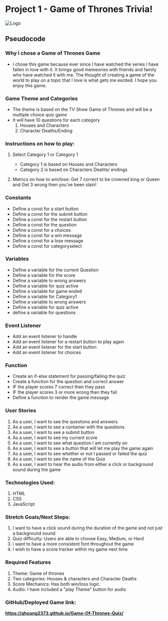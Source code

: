 # **Project 1 - Game of Thrones Trivia!**


![Logo](https://cdnb.artstation.com/p/assets/images/images/012/370/613/large/steve-lund-castle-color2.jpg?1534439770)

## **Pseudocode**

### Why I chose a Game of Thrones Game 
- I chose this game because ever since I have watched the series I have fallen in love with it. It brings good memeories with friends and family who have watched it with me. The thought of creating a game of the world to play on a topic that I love is what gets me excited. I hope you enjoy this game. 

### Game Theme and Categories
- The theme is based on the TV Show Game of Thrones and will be a multiple choice quiz game 
- It will have 10 questions for each category
    1. Houses and Characters
    2. Character Deaths/Ending

### Instructions on how to play:
1. Select Category 1 or Category 1
    - Category 1 is based on Houses and Characters
    - Category 2 is based on Characters Deahts/ endings

2. Metrics on how to win/lose: Get 7 correct to be crowned king or Queen and Get 3 wrong then you've been slain!

### Constants

- Define a const for a start button
- Define a const for the submit button
- Define a const for the restart button
- Define a const for the question
- Define a const for a choices
- Define a const for a win message
- Define a const for a lose message 
- Define a const for categoryselect

### Variables

- Define a variable for the current Question
- Define a variable for the score
- Define a variable to wrong answers
- Define a variable for quiz active
- Define a variable for game ended
- Define a variable for Category1 
- Define a variable to wrong answers
- Define a variable for quiz active
- define a variable for questions

### Event Listener

- Add an event listener to handle
- Add an event listener for a restart button to play again
- Add an event listener for the start button 
- Add an event listener for choices 

### Function

- Create an if-else statement for passing/failing the quiz
- Create a function for the question and correct answer
- IF the player scores 7 correct then they pass
- IF the player scores 3 or more wrong then they fail
- Define a function to render the game message

### User Stories

1. As a user, I want to see the questions and answers
2. As a user, I want to see a container with the questions
3. As a user, I want to see a submit button
4. As a user, I want to see my current score
5. As a user, I want to see what question I am currently on
6. As a user, I want to see a button that will let me play the game again
7. As a user, I want to see whether or not I passed or failed the quiz
8. As a user, I want to see the name of the Quiz
9. As a user, I want to hear the audio from either a click or background sound during the game

### Technologies Used:
1. HTML
2. CSS
3. JavaScript

### Stretch Goals/Next Steps:
1. I want to have a click sound during the duration of the game and not just a background sound
2. Quiz difficulty: Users are able to choose Easy, Medium, or Hard
3. i want to have a more consistent font throughout the game 
4. I wish to have a score tracker within my game next time 

### Required Features 
1. Theme: Game of thrones
2. Two categories: Houses & characters and Character Deaths
3. Score Mechanics: Has both win/loss logic.
4. Audio: I have included a "play Theme" button for audio

### GitHub/Deployed Game link:
**https://qhoang2373.github.io/Game-Of-Thrones-Quiz/**

